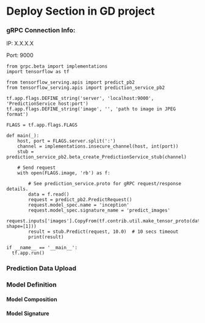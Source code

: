 # Deploy Section in GD project

### gRPC Connection Info:

IP: X.X.X.X

Port: 9000

```
from grpc.beta import implementations
import tensorflow as tf

from tensorflow_serving.apis import predict_pb2
from tensorflow_serving.apis import prediction_service_pb2

tf.app.flags.DEFINE_string('server', 'localhost:9000', 'PredictionService host:port')
tf.app.flags.DEFINE_string('image', '', 'path to image in JPEG format')

FLAGS = tf.app.flags.FLAGS

def main(_):
	host, port = FLAGS.server.split(':')
	channel = implementations.insecure_channel(host, int(port))
	stub = prediction_service_pb2.beta_create_PredictionService_stub(channel)

	# Send request
	with open(FLAGS.image, 'rb') as f:
	
        # See prediction_service.proto for gRPC request/response details.
        data = f.read()
        request = predict_pb2.PredictRequest()
        request.model_spec.name = 'inception'
        request.model_spec.signature_name = 'predict_images'
        request.inputs['images'].CopyFrom(tf.contrib.util.make_tensor_proto(data, shape=[1]))
        result = stub.Predict(request, 10.0)  # 10 secs timeout
        print(result)

if __name__ == '__main__':
  tf.app.run()
```



### Prediction Data Upload



### Model Definition

#### Model Composition



#### Model Signature



